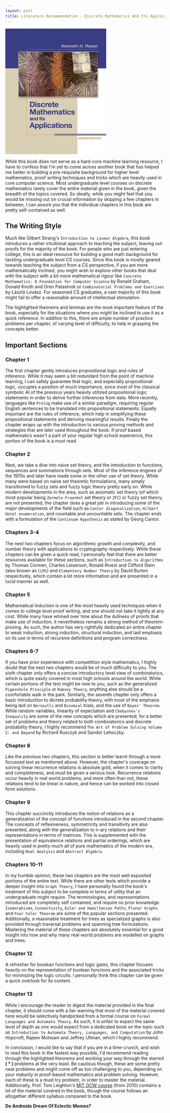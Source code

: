 ```yaml
---
layout:	post
title: Literature Recommendation - Discrete Mathematics And Its Applications by Kenneth H. Rosen
---
```


<img align = "middle" src = "/assets/DMAIAKR.png">

While this book does not serve as a hard-core machine learning resource, I have to confess that I'm yet to come across another book that has helped me better in building a pre-requisite background for higher level mathematics, proof writing techniques and tricks which are heavily used in core computer science. Most undergraduate level courses on discrete mathematics rarely cover the entire material given in the book, given the breadth of the topics covered. So ideally, while you might feel that you would be missing out on crucial information by skipping a few chapters in between, I can assure you that the individual chapters in this book are pretty self-contained as well.

## The Writing Style
Much like Gilbert Strang's `Introduction to Linear Algebra`, this book introduces a rather intuitional approach to teaching the subject, leaving out proofs for the majority of the book. For people who are just entering college, this is an ideal resource for building a good math background for tackling undergraduate level CS courses. Since this book is mostly geared towards teaching the subject from a CS perspective, if you are more mathematically inclined, you might wish to explore other books that deal with the subject with a bit more mathematical rigour like `Concrete Mathematics: A Foundation for Computer Science` by Ronald Graham, Donald Knuth and Oren Patashnik or `Combinatorial Problems and Exercises` by László Lovász. For seasoned CS graduates, a vast majority of this book might fail to offer a reasonable amount of intellectual stimulation.

The highlighted theorems and lemmas are the most important feature of the book, especially for the situations where you might be inclined to use it as a quick reference. In addition to this, there are ample number of practice problems per chapter, of varying level of difficulty, to help in grasping the concepts better.

## Important Sections

### Chapter 1

The first chapter gently introduces propositional logic and rules of inference. While it may seem a bit redundant from the point of machine learning, I can safely guarantee that logic, and especially propositional logic, occupies a position of much importance, since most of the classical symbolic AI of the previous years heavily utilized propositional logic statements in order to derive further inferences from data. More recently, languages like `Prolog` make use of a similar paradigm, requiring regular English sentences to be translated into propositional statements. Equally important are the rules of inference, which help in simplifying these propositional statements and deriving meaningful results. Finally the chapter wraps up with the introduction to various proving methods and strategies that are later used throughout the book. If proof based mathematics wasn't a part of your regular high school experience, this portion of the book is a must read.

### Chapter 2

Next, we take a dive into naive set theory, and the introduction to functions, sequences and summations through sets. Most of the inference engines of the 1970s and later have made some or the other use of set theory. While many were based on naive set theoretic formulations, many simply transitioned to fuzzy sets and fuzzy logic theory pretty early on. While modern developments in the area, such as axiomatic set theory (of which most popular being `Zermelo-Fraenkel` set theory or `ZFC`) or fuzzy set theory, are not presented, the chapter does a great job in introducing some of the major developments of the field such as `Cantor diagonalization`, `Hilbert Hotel enumeration`, and countable and uncountable sets. The chapter ends with a formulation of the `Continuum Hypothesis` as stated by Georg Cantor.

### Chapters 3-4

The next two chapters focus on algorithmic growth and complexity, and number theory with applications to cryptography respectively. While these chapters can be given a quick read, I personally feel that there are better resources available for these sections, such as `Introduction to Algorithms` by Thomas Cormen, Charles Leiserson, Ronald Rivest and Clifford Stein (also known as `CLRS`)  and `Elementary Number Theory` by David Burton respectively, which contain a lot more information and are presented in a lucid manner as well.

### Chapter 5

Mathematical Induction is one of the most heavily used techniques when it comes to college level proof writing, and one should not take it lightly at any cost. While many have whined over time about the dullness of proofs that make use of induction, it nevertheless remains a strong method of theorem-proving. As such, the author has very rightfully dedicated an entire chapter to weak induction, strong induction, structural induction, and laid emphasis on its use in terms of recursive definitions and program correctness.

### Chapters 6-7

If you have prior experience with competition style mathematics, I highly doubt that the next two chapters would be of much difficulty to you. The sixth chapter only offers a concise introductory level view of combinatorics, which is quite easily covered in most high schools around the world. While certain portions of the text might be new to you, such as the generalized `Pigeonhole Principle` or `Ramsey Theory`, anything else should be a comfortable walk in the park. Similarly, the seventh chapter only offers a basic introduction to dicrete probability theory, with most of the emphasis being laid on `Bernoulli` and `Binomial` trials, and the use of `Bayes' Theorem`. While random variables, linearity of expectation and `Chebyshev's Inequality` are some of the new concepts which are presented, for a better set of problems and theory related to both combinatorics and discrete probability theory, I highly recommend `The Art of Problem Solving Volume 2: and Beyond` by Richard Rusczyk and Sandor Lehoczky.

### Chapter 8

Like the previous two chapters, this section is better learnt through a more focussed text as mentioned above. However, the chapter's coverage on solving linear recurrence relations is absolute gold, when it comes to clarity and completeness, and must be given a serious look. Recurrence relations occur heavily in real world problems, and more often than not, these relations tend to be linear in nature, and hence can be worked into closed form solutions.

### Chapter 9

This chapter succinctly introduces the notion of relations as a generalization of the concept of functions introduced in the second chapter. The concepts of reflexiveness, symmetricity and transitivity are also presented, along with the generalization to n-ary relations and their representations in terms of matrices. This is supplemented with the presentation of equivalence relations and partial orderings, which are heavily used in pretty much all of pure mathematics of the modern era, including `Real Analysis` and `Abstract Algebra`.

### Chapters 10-11

In my humble opinion, these two chapters are the most well exposited portions of the entire text. While there are other texts which provide a deeper insight into `Graph Theory`, I have personally found the book's treatment of this subject to be complete in terms of utility that an undergraduate might require. The terminologies, and representations introduced are completely self contained, and require no prior knowledge. `Isomorphisms`, `Connectivity`, `Euler and Hamiltonian Paths`, `Planar Graphs` and `Four Color Theorem` are some of the popular sections presented. Additionally, a reasonable treatment for trees as specialized graphs is also provided through traversal problems and spanning tree formulations. Mastering the material of these chapters are absolutely essential for a good insight into how and why many real-world problems are modelled on graphs and trees.

### Chapter 12

A refresher for boolean functions and logic gates, this chapter focuses heavily on the representation of boolean functions and the associated tricks for minimizing the logic circuits. I personally think this chapter can be given a quick overlook for its content.

### Chapter 13

While I encourage the reader to digest the material provided in the final chapter, it should come with a fair warning that most of the material covered here would be selectively handpicked from a formal course on `Formal Languages and Automata Theory`. As such, it is unfair to expect the same level of depth as one would expect from a dedicated book on the topic such as `Introduction to Automata Theory, Languages, and Computation` by John Hopcroft, Rajeev Motwani and Jeffrey Ullman, which I highly recommend.


In conclusion, I would like to say that if you are in a time-crunch, and wish to read this book in the fastest way possible, I'd recommend reading through the highlighted theorems and working your way through the starred **( * )** problems at the very least. Be cautious though, these are some pretty neat problems and might come off as too challenging to you, depending on your maturity in proof-based mathematics and problem solving. However, each of these is a must try problem, in order to master the material. Additionally, Prof. Tom Leighton's [MIT OCW course](https://ocw.mit.edu/courses/electrical-engineering-and-computer-science/6-042j-mathematics-for-computer-science-fall-2010/) (from 2010) contains a lot of the material covered in the book, though the course follows an altogether different syllabus compared to the book.

**Do Androids Dream Of Eclectic Memes?**
